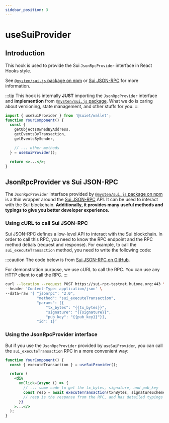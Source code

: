 ```yaml
---
sidebar_position: 3
---
```


# useSuiProvider

## Introduction

This hook is used to provide the Sui `JsonRpcProvider` interface in React Hooks style.

See [`@mysten/sui.js` package on npm](https://www.npmjs.com/package/@mysten/sui.js) or [Sui JSON-RPC](https://docs.sui.io/sui-jsonrpc) for more information.

:::tip
This hook is internally **JUST** importing the `JsonRpcProvider` interface and **implemention** from [`@mysten/sui.js` package](https://www.npmjs.com/package/@mysten/sui.js). What we do is caring about versioning, state management, and other stuffs for you.
:::

```jsx
import { useSuiProvider } from '@suiet/wallet';
function YourComponent() {
  const {
    getObjectsOwnedByAddress,
    getEventsByTransaction,
    getEventsBySender,

    // ... other methods
  } = useSuiProvider();

  return <>...</>;
}
```

## JsonRpcProvider vs Sui JSON-RPC

The `JsonRpcProvider` interface provided by [`@mysten/sui.js` package on npm](https://www.npmjs.com/package/@mysten/sui.js) is a thin wrapper around the [Sui JSON-RPC](https://docs.sui.io/sui-jsonrpc) API. It can be used to interact with the Sui blockchain. **Additionally, it provides many useful methods and typings to give you better developer experience.**

### Using cURL to call Sui JSON-RPC

Sui JSON-RPC defines a low-level API to interact with the Sui blockchain. In order to call this RPC, you need to know the RPC endpoint and the RPC method detials (request and response). For example, to call the `sui_executeTransaction` method, you need to write the following code:

:::caution
The code below is from [Sui JSON-RPC on GitHub](https://github.com/MystenLabs/sui/blob/main/doc/src/build/json-rpc.md).

For demonstration purpose, we use cURL to call the RPC. You can use any HTTP client to call the RPC.
:::

```bash
curl --location --request POST https://sui-rpc-testnet.huione.org:443 \
--header 'Content-Type: application/json' \
--data-raw '{ "jsonrpc": "2.0",
              "method": "sui_executeTransaction",
              "params": [{
                  "tx_bytes": "{{tx_bytes}}",
                  "signature": "{{signature}}",
                  "pub_key": "{{pub_key}}"}],
              "id": 1}'

```

### Using the JsonRpcProvider interface

But if you use the `JsonRpcProvider` provided by `useSuiProvider`, you can call the `sui_executeTransaction` RPC in a more convenient way:

```jsx
function YourComponent() {
  const { executeTransaction } = useSuiProvider();

  return (
    <div
      onClick={async () => {
        // ... some code to get the tx_bytes, signature, and pub_key
        const resp = await executeTransaction(txnBytes, signatureScheme, signature, pubkey);
        // resp is the response from the RPC, and has detailed typings defination
      }}
    >...</>
  );
}
```
